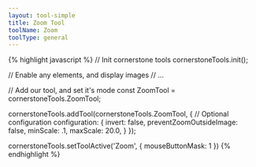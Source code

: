 ```yaml
---
layout: tool-simple
title: Zoom Tool
toolName: Zoom
toolType: general
---
```


<!-- prettier-ignore-start -->
{% highlight javascript %}
// Init cornerstone tools
cornerstoneTools.init();

// Enable any elements, and display images
// ...

// Add our tool, and set it's mode
const ZoomTool = cornerstoneTools.ZoomTool;

cornerstoneTools.addTool(cornerstoneTools.ZoomTool, {
  // Optional configuration
  configuration: {
    invert: false,
    preventZoomOutsideImage: false,
    minScale: .1,
    maxScale: 20.0,
  }
});

cornerstoneTools.setToolActive('Zoom', { mouseButtonMask: 1 })
{% endhighlight %}
<!-- prettier-ignore-end -->

<script>
const myElement = document.getElementById('cornerstone-element');

const handleImageRendered = (evt) => {
  evt.detail.element.removeEventListener('cornerstoneimagerendered', handleImageRendered)

  // We're adding this tool in the boilerplate;
  // So we use this to remove it, and re-add with our desired config
  cornerstoneTools.removeTool('Zoom')
  cornerstoneTools.addTool(cornerstoneTools.ZoomTool, {
    configuration: {
      invert: false,
      preventZoomOutsideImage: false,
      minScale: .1,
      maxScale: 20.0,
    }
  });
  cornerstoneTools.setToolActive('Zoom', { mouseButtonMask: 1 })
}

myElement.addEventListener('cornerstoneimagerendered', handleImageRendered)
</script>
